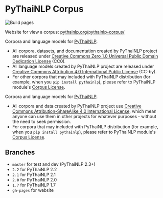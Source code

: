 # PyThaiNLP Corpus
![Build pages](https://github.com/PyThaiNLP/pythainlp-corpus/workflows/Build%20pages/badge.svg)

Website for view a corpus: [pythainlp.org/pythainlp-corpus/](https://pythainlp.org/pythainlp-corpus/)

Corpora and language models for [PyThaiNLP](https://github.com//PyThaiNLP/pythainlp).

- All corpora, datasets, and documentation created by PyThaiNLP project are released under [Creative Commons Zero 1.0 Universal Public Domain Dedication License](https://creativecommons.org/publicdomain/zero/1.0/) (CC0).
- All language models created by PyThaiNLP project are released under [Creative Commons Attribution 4.0 International Public License](https://creativecommons.org/licenses/by/4.0/) (CC-by).
- For other corpora that may included with PyThaiNLP distribution (for example, when you `pip install pythainlp`), please refer to PyThaiNLP module's [Corpus License](https://github.com/PyThaiNLP/pythainlp/blob/dev/pythainlp/corpus/corpus_license.md).

Corpora and language models for [PyThaiNLP](https://github.com/PyThaiNLP/pythainlp).

- All corpora and data created by PyThaiNLP project use [Creative Commons Attribution-ShareAlike 4.0 International License](https://creativecommons.org/licenses/by-sa/4.0/), which mean anyone can use them in other projects for whatever purposes - without the need to seek permission.
- For corpora that may included with PyThaiNLP distribution (for example, when you `pip install pythainlp`), please refer to PyThaiNLP module's [Corpus License](https://github.com/PyThaiNLP/pythainlp/blob/dev/pythainlp/corpus/corpus_license.md).

## Branches

- `master` for test and dev (PyThaiNLP 2.3+)
- `2.2` for PyThaiNLP 2.2
- `2.1` for PyThaiNLP 2.1
- `2.0` for PyThaiNLP 2.0
- `1.7` for PyThaiNLP 1.7
- `gh-pages` for website
